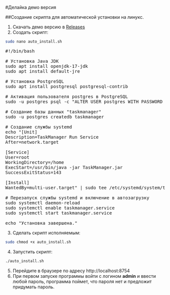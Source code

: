 #Делайка демо версия

##Создание скрипта для автоматической установки на линукс.
1. Скачать демо версию в <a href="https://github.com/san4jkee/delaika-landing/releases/tag/demo">Releases</a>
2. Создать скрипт:
```bash
sudo nano auto_install.sh
```

<pre>
#!/bin/bash

# Установка Java JDK
sudo apt install openjdk-17-jdk
sudo apt install default-jre

# Установка PostgreSQL
sudo apt install postgresql postgresql-contrib

# Активация пользователя postgres в PostgreSQL
sudo -u postgres psql -c "ALTER USER postgres WITH PASSWORD 'root';"

# Создание базы данных "taskmanager"
sudo -u postgres createdb taskmanager

# Создание службы systemd
echo "[Unit]
Description=TaskManager Run Service
After=network.target

[Service]
User=root
WorkingDirectory=/home
ExecStart=/usr/bin/java -jar TaskManager.jar
SuccessExitStatus=143

[Install]
WantedBy=multi-user.target" | sudo tee /etc/systemd/system/taskmanager.service

# Перезапуск службы systemd и включение в автозагрузку
sudo systemctl daemon-reload
sudo systemctl enable taskmanager.service
sudo systemctl start taskmanager.service

echo "Установка завершена."
</pre>

3. Сделать скрипт исполняемым:
```bash
sudo chmod +x auto_install.sh
```

4. Запустить скрипт:
```bash
./auto_install.sh
```

5. Перейдите в браузере по адресу http://localhost:8754
6. При первом запуске программы войти с логином <b>admin</b> и ввести любой пароль, программа поймет, что пароля нет и предложит придумать пароль.